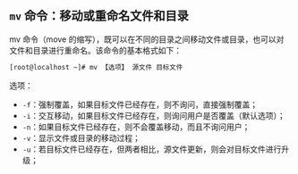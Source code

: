 ## `mv` 命令：移动或重命名文件和目录

mv 命令（move 的缩写），既可以在不同的目录之间移动文件或目录，也可以对文件和目录进行重命名。该命令的基本格式如下：

```bash
[root@localhost ~]# mv 【选项】 源文件 目标文件
```

选项：

- `-f`：强制覆盖，如果目标文件已经存在，则不询问，直接强制覆盖；
- `-i`：交互移动，如果目标文件已经存在，则询问用户是否覆盖（默认选项）；
- `-n`：如果目标文件已经存在，则不会覆盖移动，而且不询问用户；
- `-v`：显示文件或目录的移动过程；
- `-u`：若目标文件已经存在，但两者相比，源文件更新，则会对目标文件进行升级；